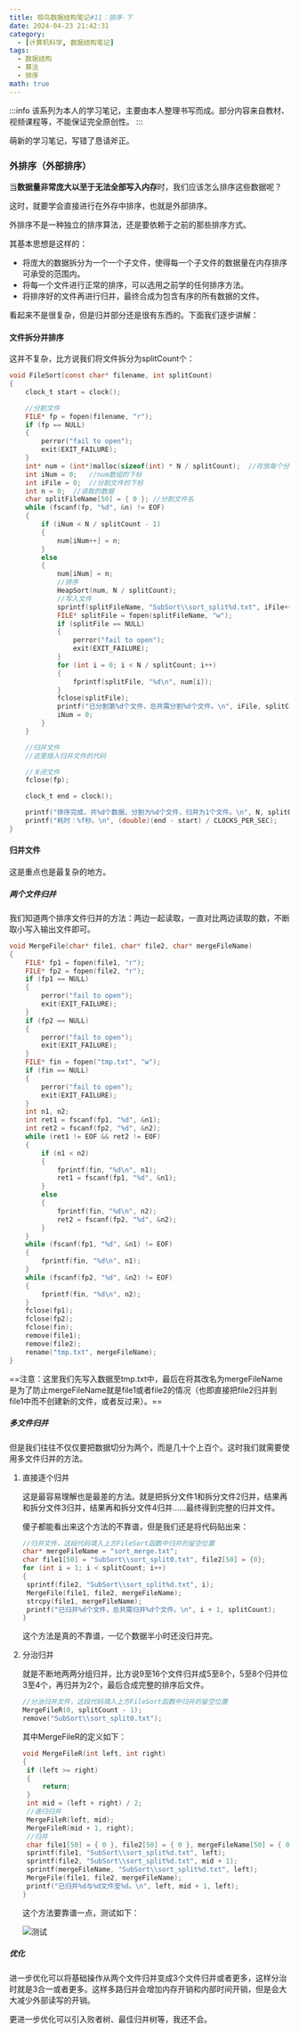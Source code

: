```yaml
---
title: 椋鸟数据结构笔记#11：排序·下
date: 2024-04-23 21:42:31
category:
  - [计算机科学, 数据结构笔记]
tags:
  - 数据结构
  - 算法
  - 排序
math: true
---
```


:::info
该系列为本人的学习笔记，主要由本人整理书写而成。部分内容来自教材、视频课程等，不能保证完全原创性。
:::

萌新的学习笔记，写错了恳请斧正。

### 外排序（外部排序）

当**数据量非常庞大以至于无法全部写入内存**时，我们应该怎么排序这些数据呢？

这时，就要学会直接进行在外存中排序，也就是外部排序。

外排序不是一种独立的排序算法，还是要依赖于之前的那些排序方式。

其基本思想是这样的：

- 将庞大的数据拆分为一个一个子文件，使得每一个子文件的数据量在内存排序可承受的范围内。
- 将每一个文件进行正常的排序，可以选用之前学的任何排序方法。
- 将排序好的文件再进行归并，最终合成为包含有序的所有数据的文件。

看起来不是很复杂，但是归并部分还是很有东西的。下面我们逐步讲解：

#### 文件拆分并排序

这并不复杂，比方说我们将文件拆分为splitCount个：

```c
void FileSort(const char* filename, int splitCount)
{
	clock_t start = clock();

	//分割文件
	FILE* fp = fopen(filename, "r");
	if (fp == NULL)
	{
		perror("fail to open");
		exit(EXIT_FAILURE);
	}
	int* num = (int*)malloc(sizeof(int) * N / splitCount);	//存放每个分割文件的数据
	int iNum = 0;	//num数组的下标
	int iFile = 0;	//分割文件的下标
	int n = 0;	//读取的数据
	char splitFileName[50] = { 0 };	//分割文件名
	while (fscanf(fp, "%d", &n) != EOF)
	{
		if (iNum < N / splitCount - 1)
		{
			num[iNum++] = n;
		}
		else
		{
			num[iNum] = n;
			//排序
			HeapSort(num, N / splitCount);
			//写入文件
			sprintf(splitFileName, "SubSort\\sort_split%d.txt", iFile++);
			FILE* splitFile = fopen(splitFileName, "w");
			if (splitFile == NULL)
			{
				perror("fail to open");
				exit(EXIT_FAILURE);
			}
			for (int i = 0; i < N / splitCount; i++)
			{
				fprintf(splitFile, "%d\n", num[i]);
			}
			fclose(splitFile);
			printf("已分割第%d个文件，总共需分割%d个文件。\n", iFile, splitCount);
			iNum = 0;
		}
	}

	//归并文件
    //这里插入归并文件的代码

	//关闭文件
	fclose(fp);

	clock_t end = clock();

	printf("排序完成，共%d个数据，分割为%d个文件，归并为1个文件。\n", N, splitCount);
	printf("耗时：%f秒。\n", (double)(end - start) / CLOCKS_PER_SEC);
}
```

#### 归并文件

这是重点也是最复杂的地方。

##### 两个文件归并

我们知道两个排序文件归并的方法：两边一起读取，一直对比两边读取的数，不断取小写入输出文件即可。

```c
void MergeFile(char* file1, char* file2, char* mergeFileName)
{
	FILE* fp1 = fopen(file1, "r");
	FILE* fp2 = fopen(file2, "r");
	if (fp1 == NULL)
	{
		perror("fail to open");
		exit(EXIT_FAILURE);
	}
	if (fp2 == NULL)
	{
		perror("fail to open");
		exit(EXIT_FAILURE);
	}
	FILE* fin = fopen("tmp.txt", "w");
	if (fin == NULL)
	{
		perror("fail to open");
		exit(EXIT_FAILURE);
	}
	int n1, n2;
	int ret1 = fscanf(fp1, "%d", &n1);
	int ret2 = fscanf(fp2, "%d", &n2);
	while (ret1 != EOF && ret2 != EOF)
	{
		if (n1 < n2)
		{
			fprintf(fin, "%d\n", n1);
			ret1 = fscanf(fp1, "%d", &n1);
		}
		else
		{
			fprintf(fin, "%d\n", n2);
			ret2 = fscanf(fp2, "%d", &n2);
		}
	}
	while (fscanf(fp1, "%d", &n1) != EOF)
	{
		fprintf(fin, "%d\n", n1);
	}
	while (fscanf(fp2, "%d", &n2) != EOF)
	{
		fprintf(fin, "%d\n", n2);
	}
	fclose(fp1);
	fclose(fp2);
	fclose(fin);
	remove(file1);
	remove(file2);
	rename("tmp.txt", mergeFileName);
}
```

==注意：这里我们先写入数据至tmp.txt中，最后在将其改名为mergeFileName是为了防止mergeFileName就是file1或者file2的情况（也即直接把file2归并到file1中而不创建新的文件，或者反过来）。==

##### 多文件归并

但是我们往往不仅仅要把数据切分为两个，而是几十个上百个。这时我们就需要使用多文件归并的方法。

1. 直接逐个归并

   这是最容易理解也是最差的方法。就是把拆分文件1和拆分文件2归并，结果再和拆分文件3归并，结果再和拆分文件4归并……最终得到完整的归并文件。

   傻子都能看出来这个方法的不靠谱，但是我们还是将代码贴出来：

   ```c
   //归并文件，这段代码填入上方FileSort函数中归并的留空位置
   char* mergeFileName = "sort_merge.txt";
   char file1[50] = "SubSort\\sort_split0.txt", file2[50] = {0};
   for (int i = 1; i < splitCount; i++)
   {
   	sprintf(file2, "SubSort\\sort_split%d.txt", i);
   	MergeFile(file1, file2, mergeFileName);
   	strcpy(file1, mergeFileName);
   	printf("已归并%d个文件，总共需归并%d个文件。\n", i + 1, splitCount);
   }
   ```

   这个方法是真的不靠谱，一亿个数据半小时还没归并完。

2. 分治归并

   就是不断地两两分组归并，比方说9至16个文件归并成5至8个，5至8个归并位3至4个，再归并为2个，最后合成完整的排序后文件。

   ```c
   //分治归并文件，这段代码填入上方FileSort函数中归并的留空位置
   MergeFileR(0, splitCount - 1);
   remove("SubSort\\sort_split0.txt");
   ```

   其中MergeFileR的定义如下：

   ```c
   void MergeFileR(int left, int right)
   {
   	if (left >= right)
   	{
   		return;
   	}
   	int mid = (left + right) / 2;
   	//递归归并
   	MergeFileR(left, mid);
   	MergeFileR(mid + 1, right);
   	//归并
   	char file1[50] = { 0 }, file2[50] = { 0 }, mergeFileName[50] = { 0 };
   	sprintf(file1, "SubSort\\sort_split%d.txt", left);
   	sprintf(file2, "SubSort\\sort_split%d.txt", mid + 1);
   	sprintf(mergeFileName, "SubSort\\sort_split%d.txt", left);
   	MergeFile(file1, file2, mergeFileName);
   	printf("已归并%d与%d文件至%d。\n", left, mid + 1, left);
   }
   ```

   这个方法要靠谱一点，测试如下：

   ![测试](test.png)

##### 优化

进一步优化可以将基础操作从两个文件归并变成3个文件归并或者更多，这样分治时就是3合一或者更多。这样多路归并会增加内存开销和内部时间开销，但是会大大减少外部读写的开销。

更进一步优化可以引入败者树、最佳归并树等，我还不会。